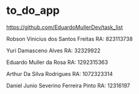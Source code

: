 # to_do_app

https://github.com/EduardoMullerDev/task_list

Robson Vinicius dos Santos Freitas 
RA: 823113738

Yuri Damasceno Alves
RA: 32329922

Eduardo Muller da Rosa 
RA: 1292315363

Arthur Da Silva Rodrigues 
RA: 1072323314

Daniel Junio Severino Ferreira Pinto 
RA: 12316197
